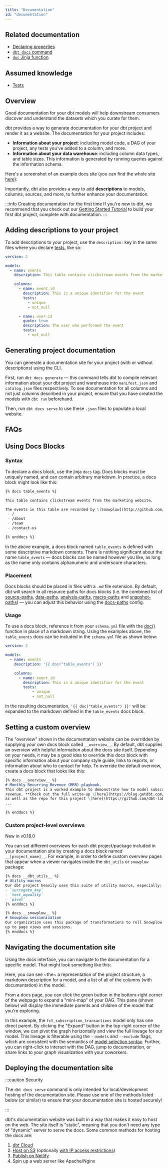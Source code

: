 ```yaml
---
title: "Documentation"
id: "documentation"
---
```


## Related documentation
* [Declaring properties](declaring-properties)
* [`dbt docs` command](cmd-docs)
* [`doc` Jinja function](dbt-jinja-functions/doc)

## Assumed knowledge
* [Tests](building-a-dbt-project/tests)

## Overview

Good documentation for your dbt models will help downstream consumers discover and understand the datasets which you curate for them.

dbt provides a way to generate documentation for your dbt project and render it as a website. The documentation for your project includes:
* **Information about your project**: including model code, a DAG of your project, any tests you've added to a column, and more.
* **Information about your data warehouse**: including column data types, and table sizes. This information is generated by running queries against the information schema.


Here's a screenshot of an example docs site (you can find the whole site [here](https://www.getdbt.com/mrr-playbook/#!/overview)):

<Lightbox src="/img/docs/building-a-dbt-project/dbt-docs-screenshot.png" title="Auto-generated dbt documentation website"/>

Importantly, dbt also provides a way to add **descriptions** to models, columns, sources, and more, to further enhance your documentation.

:::info Creating documentation for the first time
If you're new to dbt, we recommend that you check out our [Getting Started Tutorial](setting-up) to build your first dbt project, complete with documentation.
:::

## Adding descriptions to your project
To add descriptions to your project, use the `description:` key in the same files where you declare [tests](building-a-dbt-project/tests), like so:

<File name='models/<filename>.yml'>

```yaml
version: 2

models:
  - name: events
    description: This table contains clickstream events from the marketing website

    columns:
      - name: event_id
        description: This is a unique identifier for the event
        tests:
          - unique
          - not_null

      - name: user-id
        quote: true
        description: The user who performed the event
        tests:
          - not_null

```

</File>


## Generating project documentation
You can generate a documentation site for your project (with or without descriptions) using the CLI.

First, run `dbt docs generate` — this command tells dbt to compile relevant information about your dbt project and warehouse into `manifest.json` and `catalog.json` files respectively. To see documentation for all columns and not just columns described in your project, ensure that you have created the models with `dbt run` beforehand.

Then, run `dbt docs serve` to use these `.json` files to populate a local website.

## FAQs
<FAQ src="example-projects" alt_header="Are there any example dbt documentation sites?"/>
<FAQ src="document-all-columns" />
<FAQ src="long-descriptions" />
<FAQ src="sharing-documentation" />
<FAQ src="document-other-resources" />
<FAQ src="docs-for-multiple-projects" />


## Using Docs Blocks
### Syntax
To declare a docs block, use the jinja `docs` tag. Docs blocks must be uniquely named, and can contain arbitrary markdown. In practice, a docs block might look like this:

<File name='events.md'>

```markdown
{% docs table_events %}

This table contains clickstream events from the marketing website.

The events in this table are recorded by \[Snowplow](http://github.com/snowplow/snowplow) and piped into the warehouse on an hourly basis. The following pages of the marketing site are tracked:
 - /
 - /about
 - /team
 - /contact-us

{% enddocs %}
```

</File>

In the above example, a docs block named `table_events` is defined with some descriptive markdown contents. There is nothing significant about the name `table_events` — docs blocks can be named however you like, as long as the name only contains alphanumeric and underscore characters.

### Placement
Docs blocks should be placed in files with a `.md` file extension. By default, dbt will search in all resource paths for docs blocks (i.e. the combined list of [source-paths](source-paths), [data-paths](data-paths), [analysis-paths](analysis-paths), [macro-paths](macro-paths) and [snapshot-paths](snapshot-paths)) — you can adjust this behavior using the [docs-paths](docs-paths) config.


### Usage
To use a docs block, reference it from your `schema.yml` file with the [doc()](doc) function in place of a markdown string. Using the examples above, the `table_events` docs can be included in the `schema.yml` file as shown below:

<File name='schema.yml'>

```yaml
version: 2

models:
  - name: events
    description: '{{ doc("table_events") }}'

    columns:
      - name: event_id
        description: This is a unique identifier for the event
        tests:
            - unique
            - not_null
```

</File>

In the resulting documentation, `'{{ doc("table_events") }}'` will be expanded to the markdown defined in the `table_events` docs block.

## Setting a custom overview

The "overview" shown in the documentation website can be overridden by supplying your own docs block called `__overview__`. By default, dbt supplies an overview with helpful information about the docs site itself. Depending on your needs, it may be a good idea to override this docs block with specific information about your company style guide, links to reports, or information about who to contact for help. To override the default overview, create a docs block that looks like this:

<File name='models/overview.md'>

```markdown
{% docs __overview__ %}
# Monthly Recurring Revenue (MRR) playbook.
This dbt project is a worked example to demonstrate how to model subscription
revenue. **Check out the full write-up \[here](https://blog.getdbt.com/modeling-subscription-revenue/),
as well as the repo for this project \[here](https://github.com/dbt-labs/mrr-playbook/).**
...

{% enddocs %}
```

</File>

### Custom project-level overviews
<Changelog>New in v0.18.0</Changelog>

You can set different overviews for each dbt project/package included in your documentation site
by creating a docs block named `__[project_name]__`. For example, in order to define
custom overview pages that appear when a viewer navigates inside the `dbt_utils` or `snowplow` package:

<File name='models/overview.md'>

```markdown
{% docs __dbt_utils__ %}
# Utility macros
Our dbt project heavily uses this suite of utility macros, especially:
- `surrogate_key`
- `test_equality`
- `pivot`
{% enddocs %}

{% docs __snowplow__ %}
# Snowplow sessionization
Our organization uses this package of transformations to roll Snowplow events
up to page views and sessions.
{% enddocs %}
```

</File>

## Navigating the documentation site
Using the docs interface, you can navigate to the documentation for a specific model. That might look something like this:

<Lightbox src="/img/docs/building-a-dbt-project/testing-and-documentation/f2221dc-Screen_Shot_2018-08-14_at_6.29.55_PM.png" title="Auto-generated documentation for a dbt model"/>

Here, you can see ~the~ a representation of the project structure, a markdown description for a model, and a list of all of the columns (with documentation) in the model.

From a docs page, you can click the green button in the bottom-right corner of the webpage to expand a "mini-map" of your DAG. This pane (shown below) will display the immediate parents and children of the model that you're exploring.

<Lightbox src="/img/docs/building-a-dbt-project/testing-and-documentation/ec77c45-Screen_Shot_2018-08-14_at_6.31.56_PM.png" title="Opening the DAG mini-map"/>

In this example, the `fct_subscription_transactions` model only has one direct parent. By clicking the "Expand" button in the top-right corner of the window, we can pivot the graph horizontally and view the full lineage for our model. This lineage is filterable using the `--models` and `--exclude` flags, which are consistent with the semantics of [model selection syntax](node-selection/syntax). Further, you can right-click to interact with the DAG, jump to documentation, or share links to your graph visualization with your coworkers.

<Lightbox src="/img/docs/building-a-dbt-project/testing-and-documentation/ac97fba-Screen_Shot_2018-08-14_at_6.35.14_PM.png" title="The full lineage for a dbt model"/>

## Deploying the documentation site

:::caution Security

The `dbt docs serve` command is only intended for local/development hosting of the documentation site. Please use one of the methods listed below (or similar) to ensure that your documentation site is hosted securely!

:::

dbt's documentation website was built in a way that makes it easy to host on the web. The site itself is "static", meaning that you don't need any type of "dynamic" server to serve the docs. Some common methods for hosting the docs are:

1. [dbt Cloud](cloud-generating-documentation)
2. [Host on S3](https://docs.aws.amazon.com/AmazonS3/latest/dev/WebsiteHosting.html) (optionally [with IP access restrictions](https://docs.aws.amazon.com/AmazonS3/latest/dev/example-bucket-policies.html#example-bucket-policies-use-case-3))
3. [Publish on Netlify](https://discourse.getdbt.com/t/publishing-dbt-docs-to-netlify/121)
4. Spin up a web server like Apache/Nginx
